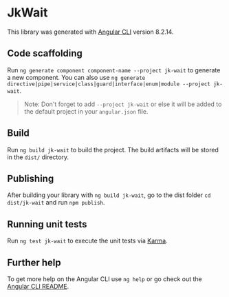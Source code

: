 # JkWait

This library was generated with [Angular CLI](https://github.com/angular/angular-cli) version 8.2.14.

## Code scaffolding

Run `ng generate component component-name --project jk-wait` to generate a new component. You can also use `ng generate directive|pipe|service|class|guard|interface|enum|module --project jk-wait`.
> Note: Don't forget to add `--project jk-wait` or else it will be added to the default project in your `angular.json` file. 

## Build

Run `ng build jk-wait` to build the project. The build artifacts will be stored in the `dist/` directory.

## Publishing

After building your library with `ng build jk-wait`, go to the dist folder `cd dist/jk-wait` and run `npm publish`.

## Running unit tests

Run `ng test jk-wait` to execute the unit tests via [Karma](https://karma-runner.github.io).

## Further help

To get more help on the Angular CLI use `ng help` or go check out the [Angular CLI README](https://github.com/angular/angular-cli/blob/master/README.md).
